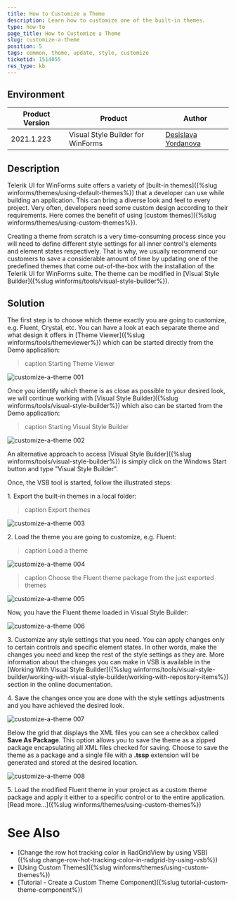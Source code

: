 ```yaml
---
title: How to Customize a Theme 
description: Learn how to customize one of the built-in themes.   
type: how-to
page_title: How to Customize a Theme    
slug: customize-a-theme
position: 5
tags: common, theme, update, style, customize
ticketid: 1514055
res_type: kb
---
```



## Environment
|Product Version|Product|Author|
|----|----|----|
|2021.1.223|Visual Style Builder for WinForms|[Desislava Yordanova](https://www.telerik.com/blogs/author/desislava-yordanova)|

## Description

Telerik UI for WinForms suite offers a variety of [built-in themes]({%slug winforms/themes/using-default-themes%}) that a developer can use while building an application. This can bring a diverse look and feel to every project. Very often, developers need some custom design according to their requirements. Here comes the benefit of using [custom themes]({%slug winforms/themes/using-custom-themes%}).

Creating a theme from scratch is a very time-consuming process since you will need to define different style settings for all inner control's elements and element states respectively. That is why, we usually recommend our customers to save a considerable amount of time by updating one of the predefined themes that come out-of-the-box with the installation of the Telerik UI for WinForms suite. The theme can be modified in [Visual Style Builder]({%slug winforms/tools/visual-style-builder%}).

## Solution

The first step is to choose which theme exactly you are going to customize, e.g. Fluent, Crystal, etc. You can have a look at each separate theme and what design it offers in [Theme Viewer]({%slug winforms/tools/themeviewer%}) which can be started directly from the Demo application:

>caption Starting Theme Viewer

![customize-a-theme 001](images/customize-a-theme001.png)

Once you identify which theme is as close as possible to your desired look, we will continue working with [Visual Style Builder]({%slug winforms/tools/visual-style-builder%}) which also can be started from the Demo application:

>caption Starting Visual Style Builder

![customize-a-theme 002](images/customize-a-theme002.png)

An alternative approach to access [Visual Style Builder]({%slug winforms/tools/visual-style-builder%}) is simply click on the Windows Start button and type "Visual Style Builder". 

Once, the VSB tool is started, follow the illustrated steps:

1\. Export the built-in themes in a local folder:

>caption Export themes

![customize-a-theme 003](images/customize-a-theme003.png)

2\. Load the theme you are going to customize, e.g. Fluent:

>caption Load a theme

![customize-a-theme 004](images/customize-a-theme004.png)

>caption Choose the Fluent theme package from the just exported themes

![customize-a-theme 005](images/customize-a-theme005.png)

Now, you have the Fluent theme loaded in Visual Style Builder:

![customize-a-theme 006](images/customize-a-theme006.png)

3\. Customize any style settings that you need. You can apply changes only to certain controls and specific element states. In other words, make the changes you need and keep the rest of the style settings as they are. More information about the changes you can make in VSB is available in the [Working With Visual Style Builder]({%slug winforms/tools/visual-style-builder/working-with-visual-style-builder/working-with-repository-items%}) section in the online documentation.

4\. Save the changes once you are done with the style settings adjustments and you have achieved the desired look.

![customize-a-theme 007](images/customize-a-theme007.png)

Below the grid that displays the XML files you can see a checkbox called **Save As Package**. This option allows you to save the theme as a zipped package encapsulating all XML files checked for saving. Choose to save the theme as a package and a single file with a **.tssp** extension will be generated and stored at the desired location.

![customize-a-theme 008](images/customize-a-theme008.png)


5\. Load the modified Fluent theme in your project as a custom theme package and apply it either to a specific control or to the entire application. [Read more...]({%slug winforms/themes/using-custom-themes%})

# See Also

* [Change the row hot tracking color in RadGridView by using VSB]({%slug change-row-hot-tracking-color-in-radgrid-by-using-vsb%})
* [Using Custom Themes]({%slug winforms/themes/using-custom-themes%}) 
* [Tutorial - Create a Custom Theme Component]({%slug tutorial-custom-theme-component%})



